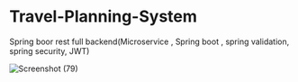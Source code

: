 # Travel-Planning-System

Spring boor rest full backend(Microservice , Spring boot , spring validation, spring security, JWT)

![Screenshot (79)](https://github.com/Vishnuka084/Next-Travel-Pvt.Ltd-BackEnd/assets/122769900/dbae48ad-a629-4056-87d2-895661c587a2)

